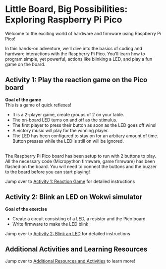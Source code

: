 # Little Board, Big Possibilities: Exploring Raspberry Pi Pico

Welcome to the exciting world of hardware and firmware using Raspberry Pi Pico!

In this hands-on adventure, we’ll dive into the basics of coding and hardware interactions with the Raspberry Pi Pico. You'll learn how to program simple, yet powerful, actions like blinking a LED, and play a fun game on the board.


## Activity 1: Play the reaction game on the Pico board

  **Goal of the game**<br>
    This is a game of quick reflexes! <br>
  * It is a 2-player game, create groups of 2 on your table. <br>
  * The on-board LED turns on and off as the stimulus. <br>
  * The first player to press their button as soon as the LED goes off wins! <br>
  * A victory music will play for the winning player. <br>
  * The LED has been configured to stay on for an arbitary amount of time. Button presses while the LED is still on will be ignored. <br> <br>

   The Raspberry Pi Pico board has been setup to run with 2 buttons to play. All the necessary code (Micropython firmware, game firmware) has been flashed on the board. You will need to connect the buttons and the buzzer to the board before you can start playing!

   Jump over to [Activity 1: Reaction Game](https://github.com/GHCFW/building_blocks_pico/blob/main/ReactionGame.md) for detailed instructions

   
 ## Activity 2: Blink an LED on Wokwi simulator 

   **Goal of the exercise**<br>
   * Create a circuit consisting of a LED, a resistor and the Pico board
   * Write firmware to make the LED blink

   Jump over to [Activity 2: Blink an LED](https://github.com/GHCFW/building_blocks_pico/blob/main/BlinkLED.md) for detailed instructions


 ## Additional Activities and Learning Resources

   Jump over to [Additional Resources and Activities](https://github.com/GHCFW/building_blocks_pico/blob/main/AdditionalExercises.md) to learn more!
